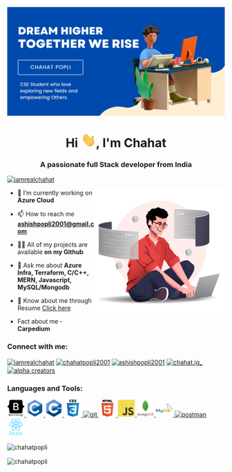 <img align="center" alt="Coding" width="1000" src="mypic.jpg" >

<h1 align="center">Hi <img alt="Coding" width="35" src="Hi.gif" >, I'm Chahat</h1>
<h3 align="center">A passionate full Stack developer from India</h3>

<p align="left"> <a href="https://twitter.com/iamrealchahat" target="blank"><img src="https://img.shields.io/twitter/follow/iamrealchahat?logo=twitter&style=for-the-badge" alt="iamrealchahat" /></a> </p>

<img align="right" alt="Coding" width="300" src="Screenshot (67).png" >

- 🔭 I’m currently working on **Azure Cloud**

- 📫 How to reach me **ashishpopli2001@gmail.com**

- 👨‍💻 All of my projects are available  **on my Github**


- 💬 Ask me about  **Azure Infra, Terraform, C/C++, MERN, Javascript, MySQL/Mongodb**

- 📄 Know about me through Resume [Click here](https://drive.google.com/file/d/11cii3sEaMWeh7uC3VdBqckAU3S9FoEHv/view?usp=drivesdk)

- Fact about me - **Carpedium**

<h3 align="left">Connect with me:</h3>
<p align="left">
<a href="https://twitter.com/iamrealchahat" target="blank"><img align="center" src="https://raw.githubusercontent.com/rahuldkjain/github-profile-readme-generator/master/src/images/icons/Social/twitter.svg" alt="iamrealchahat" height="30" width="40" /></a>
<a href="https://linkedin.com/in/chahatpopli2001" target="blank"><img align="center" src="https://raw.githubusercontent.com/rahuldkjain/github-profile-readme-generator/master/src/images/icons/Social/linked-in-alt.svg" alt="chahatpopli2001" height="30" width="40" /></a>
<a href="https://codesandbox.com/ashishpopli2001" target="blank"><img align="center" src="https://raw.githubusercontent.com/rahuldkjain/github-profile-readme-generator/master/src/images/icons/Social/codesandbox.svg" alt="ashishpopli2001" height="30" width="40" /></a>
<a href="https://instagram.com/chahat.ig_" target="blank"><img align="center" src="https://raw.githubusercontent.com/rahuldkjain/github-profile-readme-generator/master/src/images/icons/Social/instagram.svg" alt="chahat.ig_" height="30" width="40" /></a>
<a href="https://www.youtube.com/c/alpha creators" target="blank"><img align="center" src="https://raw.githubusercontent.com/rahuldkjain/github-profile-readme-generator/master/src/images/icons/Social/youtube.svg" alt="alpha creators" height="30" width="40" /></a>
</p>

<h3 align="left">Languages and Tools:</h3>
<p align="left"> <a href="https://getbootstrap.com" target="_blank" rel="noreferrer"> <img src="https://raw.githubusercontent.com/devicons/devicon/master/icons/bootstrap/bootstrap-plain-wordmark.svg" alt="bootstrap" width="40" height="40"/> </a> <a href="https://www.cprogramming.com/" target="_blank" rel="noreferrer"> <img src="https://raw.githubusercontent.com/devicons/devicon/master/icons/c/c-original.svg" alt="c" width="40" height="40"/> </a> <a href="https://www.w3schools.com/cpp/" target="_blank" rel="noreferrer"> <img src="https://raw.githubusercontent.com/devicons/devicon/master/icons/cplusplus/cplusplus-original.svg" alt="cplusplus" width="40" height="40"/> </a> <a href="https://www.w3schools.com/css/" target="_blank" rel="noreferrer"> <img src="https://raw.githubusercontent.com/devicons/devicon/master/icons/css3/css3-original-wordmark.svg" alt="css3" width="40" height="40"/> </a> <a href="https://git-scm.com/" target="_blank" rel="noreferrer"> <img src="https://www.vectorlogo.zone/logos/git-scm/git-scm-icon.svg" alt="git" width="40" height="40"/> </a> <a href="https://www.w3.org/html/" target="_blank" rel="noreferrer"> <img src="https://raw.githubusercontent.com/devicons/devicon/master/icons/html5/html5-original-wordmark.svg" alt="html5" width="40" height="40"/> </a> <a href="https://developer.mozilla.org/en-US/docs/Web/JavaScript" target="_blank" rel="noreferrer"> <img src="https://raw.githubusercontent.com/devicons/devicon/master/icons/javascript/javascript-original.svg" alt="javascript" width="40" height="40"/> </a> <a href="https://www.mongodb.com/" target="_blank" rel="noreferrer"> <img src="https://raw.githubusercontent.com/devicons/devicon/master/icons/mongodb/mongodb-original-wordmark.svg" alt="mongodb" width="40" height="40"/> </a> <a href="https://www.mysql.com/" target="_blank" rel="noreferrer"> <img src="https://raw.githubusercontent.com/devicons/devicon/master/icons/mysql/mysql-original-wordmark.svg" alt="mysql" width="40" height="40"/> </a> <a href="https://postman.com" target="_blank" rel="noreferrer"> <img src="https://www.vectorlogo.zone/logos/getpostman/getpostman-icon.svg" alt="postman" width="40" height="40"/> </a> <a href="https://reactjs.org/" target="_blank" rel="noreferrer"> <img src="https://raw.githubusercontent.com/devicons/devicon/master/icons/react/react-original-wordmark.svg" alt="react" width="40" height="40"/> </a> </p>

<p><img align="center" src="https://github-readme-stats.vercel.app/api/top-langs?username=chahatpopli&show_icons=true&locale=en&layout=compact" alt="chahatpopli" /></p>



<p><img align="center" src="https://github-readme-streak-stats.herokuapp.com/?user=chahatpopli&" alt="chahatpopli" /></p>
